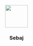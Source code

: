 <p align="center">
  <a href="http://www.sebaj.eu/">
    <img src="http://www.sebaj.eu/logo_new.svg" alt="" width=72 height=72>
  </a>

  <h3 align="center">Sebaj</h3>

  <!-- <p align="center">
    Sleek, intuitive, and powerful front-end framework for faster and easier web development.
    <br>
    <a href="https://getbootstrap.com/docs/4.0/"><strong>Explore Bootstrap docs »</strong></a>
    <br>
    <br>
    <a href="https://themes.getbootstrap.com/">Bootstrap Themes</a>
    ·
    <a href="https://jobs.getbootstrap.com/">Job Board</a>
    ·
    <a href="https://blog.getbootstrap.com/">Blog</a>
  </p> -->
</p>
